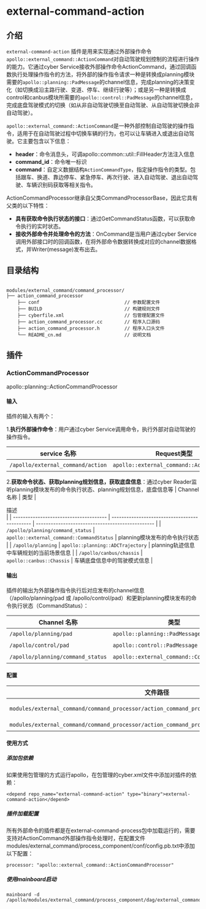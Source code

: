 # external-command-action

## 介绍

`external-command-action` 插件是用来实现通过外部操作命令`apollo::external_command::ActionCommand`对自动驾驶规划控制的流程进行操作的能力。它通过cyber Service接收外部操作命令ActionCommand，通过回调函数执行处理操作指令的方法，将外部的操作指令请求一种是转换成planning模块需要的`apollo::planning::PadMessage`的channel信息，完成planning的决策变化（如切换成沿主路行驶、变道、停车、继续行驶等）；或是另一种是转换成control和canbus模块所需要的`apollo::control::PadMessage`的channel信息，完成底盘驾驶模式的切换（如从非自动驾驶切换至自动驾驶、从自动驾驶切换会非自动驾驶）。

`apollo::external_command::ActionCommand`是一种外部控制自动驾驶的操作指令，适用于在自动驾驶过程中切换车辆的行为，也可以让车辆进入或退出自动驾驶。它主要包含以下信息：
- **header**：命令消息头，可调apollo::common::util::FillHeader方法注入信息
- **command_id**：命令唯一标识
- **command**：自定义数据结构`ActionCommandType`，指定操作指令的类型。包括跟车、换道、靠边停车、紧急停车、再次行驶、进入自动驾驶、退出自动驾驶、车辆识别码获取等相关指令。

ActionCommandProcessor继承自父类CommandProcessorBase，因此它具有父类的以下特性：
- **具有获取命令执行状态的接口**：通过GetCommandStatus函数，可以获取命令执行的实时状态。
- **接收外部命令并处理命令的方法**：OnCommand是当用户通过cyber Service调用外部接口时的回调函数，在将外部命令数据转换成对应的channel数据格式，并Writer(message)发布出去。


## 目录结构

```shell

modules/external_command/command_processor/
├── action_command_processor
    ├── conf                               // 参数配置文件
    ├── BUILD                              // 构建规则文件
    ├── cyberfile.xml                      // 包管理配置文件
    ├── action_command_processor.cc        // 程序入口源码
    ├── action_command_processor.h         // 程序入口头文件
    └── README_cn.md                       // 说明文档
```

## 插件

### ActionCommandProcessor

apollo::planning::ActionCommandProcessor

#### 输入

插件的输入有两个：

1.**执行外部操作命令**：用户通过cyber Service调用命令，执行外部对自动驾驶的操作指令。

| service 名称                        | Request类型                                         | Response类型                                         |<div style="width: 300pt">描述</div>                                                                                                               |
| ---------------------------------- | -------------------------------------------- | -------------------------------------------- |-------------------------------------------------------------------------------------------------------------------------------------------------- |
| `/apollo/external_command/action`               | `apollo::external_command::ActionCommand`   | `apollo::external_command::CommandStatus` | 自动驾驶外部操作命令 |

2.**获取命令状态、获取planning规划信息，获取底盘信息**：通过cyber Reader监听planning模块发布的命令执行状态、planning规划信息，底盘信息等
| Channel 名称                            | 类型                                          | <div style="width: 300pt">描述</div>             |
| -------------------------------------- | --------------------------------------------- | ------------------------------------------------ |
| `/apollo/planning/command_status`                     | `apollo::external_command::CommandStatus`             | planning模块发布的命令执行状态 |
| `/apollo/planning` | `apollo::planning::ADCTrajectory` | planning轨迹信息中车辆规划的当前场景信息 |
| `/apollo/canbus/chassis` | `apollo::canbus::Chassis` | 车辆底盘信息中的驾驶模式信息 |

#### 输出

插件的输出为外部操作指令执行后对应发布的channel信息（/apollo/planning/pad 或 /apollo/control/pad）和更新planning模块发布的命令执行状态（CommandStatus）：

| Channel 名称                            | 类型                                          | <div style="width: 300pt">描述</div>             |
| -------------------------------------- | --------------------------------------------- | ------------------------------------------------ |
| `/apollo/planning/pad`                     | `apollo::planning::PadMessage`             | 改变planning场景行为的指令 |
| `/apollo/control/pad`      | `apollo::control::PadMessage`     | 改变底盘驾驶模式的指令 |
| `/apollo/planning/command_status`                     | `apollo::external_command::CommandStatus`             | 更新planning模块发布的针对外部命令的执行状态 |

#### 配置

| 文件路径                                                                     | 类型/结构                                       | <div style="width: 300pt">说明</div> |
| ---------------------------------------------------------------------------- | ----------------------------------------------- | ------------------------------------ |
| `modules/external_command/command_processor/action_command_processor/conf/config.pb.txt`                 | `apollo::external_command::CommandProcessorConfig`              | 配置文件，外部操作命令处理器输入输出的channel或service名称等信息  |
| `modules/external_command/command_processor/action_command_processor/conf/special_config.pb.txt`                 | `apollo::external_command::ActionCommandConfig`              | 配置文件，外部操作命令处理器模块的配置  |

#### 使用方式
##### 添加包依赖
如果使用包管理的方式运行apollo，在包管理的cyber.xml文件中添加对插件的依赖：
```shell
<depend repo_name="external-command-action" type="binary">external-command-action</depend>
```
##### 插件加载配置
所有外部命令的插件都是在external-command-process包中加载运行的，需要支持对ActionCommand外部操作指令处理时，在配置文件modules/external_command/process_component/conf/config.pb.txt中添加以下配置：
```shell
processor: "apollo::external_command::ActionCommandProcessor"
```

##### 使用mainboard启动
```shell
mainboard -d /apollo/modules/external_command/process_component/dag/external_command_process.dag
```
